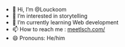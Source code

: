 - 👋 Hi, I’m @Louckoom
- 👀 I’m interested in storytelling
- 🌱 I’m currently learning Web development
- 📫 How to reach me : [meetlsch.com/](https://meetlsch.com/Pages/Contact.html)
- 😄 Pronouns: He/him
